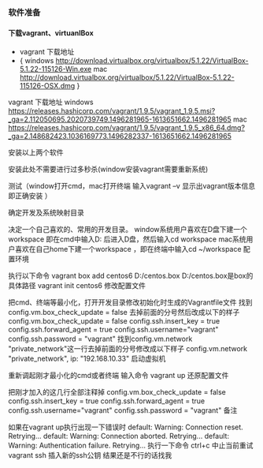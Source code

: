 ### 软件准备

#### 下载vagrant、virtuanlBox

- vagrant 下载地址
- 
	{
		windows 
		http://download.virtualbox.org/virtualbox/5.1.22/VirtualBox-5.1.22-115126-Win.exe
		mac    
		http://download.virtualbox.org/virtualbox/5.1.22/VirtualBox-5.1.22-115126-OSX.dmg
	}

vagrant 下载地址
windows 
https://releases.hashicorp.com/vagrant/1.9.5/vagrant_1.9.5.msi?_ga=2.112050695.2020739749.1496281965-1613651662.1496281965
mac 
https://releases.hashicorp.com/vagrant/1.9.5/vagrant_1.9.5_x86_64.dmg?_ga=2.148682423.1036169773.1496282337-1613651662.1496281965

安装以上两个软件

安装此处不需要进行过多秒杀(window安装vagrant需要重新系统)

测试（window打开cmd，mac打开终端 输入vagrant –v 显示出vagrant版本信息即正确安装 ）

确定开发及系统映射目录

决定一个自己喜欢的、常用的开发目录。
window系统用户喜欢在D盘下建一个workspace 即在cmd中输入D: 后进入D盘，然后输入cd workspace
mac系统用户喜欢在自己home下建一个workspace ，即在终端中输入cd ~/workspace
配置环境

执行以下命令
vagrant box add centos6 D:/centos.box   D:/centos.box是box的具体路径
vagrant init centos6
修改配置文件

把cmd、终端等最小化，打开开发目录修改初始化时生成的Vagrantfile文件
找到config.vm.box_check_update = false
去掉前面的分号然后改成以下的样子
config.vm.box_check_update = false
config.ssh.insert_key = true
config.ssh.forward_agent = true
config.ssh.username="vagrant"
config.ssh.password = "vagrant"
找到config.vm.network "private_network"这一行去掉前面的分号修改成以下样子
config.vm.network "private_network", ip: "192.168.10.33"
启动虚拟机

重新调起刚才最小化的cmd或者终端
输入命令 vagrant up
还原配置文件

把刚才加入的这几行全部注释掉
config.vm.box_check_update = false
config.ssh.insert_key = true
config.ssh.forward_agent = true
config.ssh.username="vagrant"
config.ssh.password = "vagrant"
备注

 如果在vagrant up执行出现一下错误时
default: Warning: Connection reset. Retrying...
default: Warning: Connection aborted. Retrying...
default: Warning: Authentication failure. Retrying...
执行一下命令
ctrl+c   中止当前重试
vagrant ssh 插入新的ssh公钥
结果还是不行的话找我